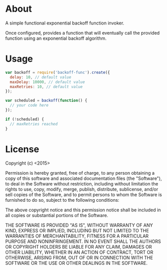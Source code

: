 # About

A simple functional exponential backoff function invoker.

Once configured, provides a function that will eventually call the provided function using an exponential backoff algorithm.

# Usage

```JavaScript
var backoff = require('backoff-func').create({
  delay: 10, // default value
  maxDelay: 10000, // default value
  maxRetries: 10, // default value
});

var scheduled = backoff(function() {
  // your code here
});

if (!scheduled) {
  // maxRetries reached
}
```

# License

Copyright (c) <2015> <Samuel Fortier-Galarneau>


Permission is hereby granted, free of charge, to any person obtaining a copy of this software and associated documentation files (the "Software"), to deal in the Software without restriction, including without limitation the rights to use, copy, modify, merge, publish, distribute, sublicense, and/or sell copies of the Software, and to permit persons to whom the Software is furnished to do so, subject to the following conditions:

The above copyright notice and this permission notice shall be included in all copies or substantial portions of the Software.

THE SOFTWARE IS PROVIDED "AS IS", WITHOUT WARRANTY OF ANY KIND, EXPRESS OR IMPLIED, INCLUDING BUT NOT LIMITED TO THE WARRANTIES OF MERCHANTABILITY, FITNESS FOR A PARTICULAR PURPOSE AND NONINFRINGEMENT. IN NO EVENT SHALL THE AUTHORS OR COPYRIGHT HOLDERS BE LIABLE FOR ANY CLAIM, DAMAGES OR OTHER LIABILITY, WHETHER IN AN ACTION OF CONTRACT, TORT OR OTHERWISE, ARISING FROM, OUT OF OR IN CONNECTION WITH THE SOFTWARE OR THE USE OR OTHER DEALINGS IN THE SOFTWARE.
